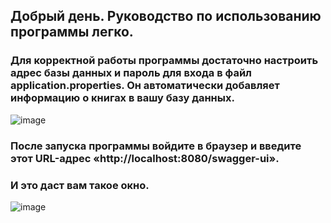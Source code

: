 ## Добрый день. Руководство по использованию программы легко.

### Для корректной работы программы достаточно настроить адрес базы данных и пароль для входа в файл application.properties. Он автоматически добавляет информацию о книгах в вашу базу данных.

![image](https://user-images.githubusercontent.com/78032557/202921604-c2f7e81e-7b67-448c-8f89-578b6b1abd2e.png)

### После запуска программы войдите в браузер и введите этот URL-адрес «http://localhost:8080/swagger-ui».
### И это даст вам такое окно.

![image](https://user-images.githubusercontent.com/78032557/202921797-38080f65-cd3b-4b32-a709-d0f9bd9f46be.png)



